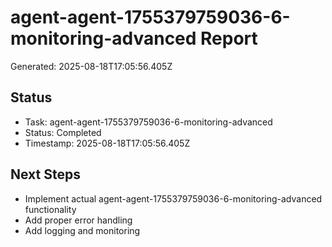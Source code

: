 # agent-agent-1755379759036-6-monitoring-advanced Report

Generated: 2025-08-18T17:05:56.405Z

## Status
- Task: agent-agent-1755379759036-6-monitoring-advanced
- Status: Completed
- Timestamp: 2025-08-18T17:05:56.405Z

## Next Steps
- Implement actual agent-agent-1755379759036-6-monitoring-advanced functionality
- Add proper error handling
- Add logging and monitoring
